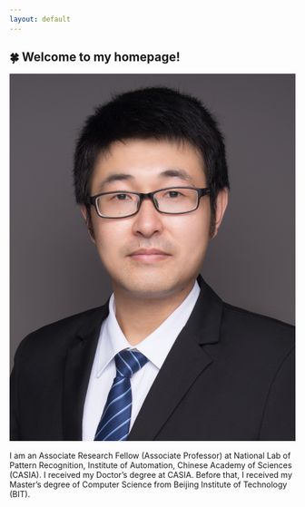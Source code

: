```yaml
---
layout: default
---
```


## :four_leaf_clover: Welcome to my homepage!

<img class="profile-picture" src="yangxs.jpg">

I am an Associate Research Fellow (Associate Professor) at National Lab of Pattern Recognition, Institute of Automation, Chinese Academy of Sciences (CASIA). I received my Doctor’s degree at CASIA. Before that, I received my Master’s degree of Computer Science from Beijing Institute of Technology (BIT).
